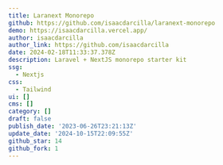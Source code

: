 ```yaml
---
title: Laranext Monorepo
github: https://github.com/isaacdarcilla/laranext-monorepo
demo: https://isaacdarcilla.vercel.app/
author: isaacdarcilla
author_link: https://github.com/isaacdarcilla
date: 2024-02-18T11:33:37.378Z
description: Laravel + NextJS monorepo starter kit
ssg:
  - Nextjs
css:
  - Tailwind
ui: []
cms: []
category: []
draft: false
publish_date: '2023-06-26T23:21:13Z'
update_date: '2024-10-15T22:09:55Z'
github_star: 14
github_fork: 1
---
```

